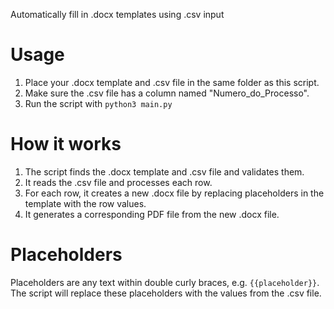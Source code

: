 Automatically fill in .docx templates using .csv input

# Usage

1. Place your .docx template and .csv file in the same folder as this script.
2. Make sure the .csv file has a column named "Numero_do_Processo".
3. Run the script with `python3 main.py`

# How it works

1. The script finds the .docx template and .csv file and validates them.
2. It reads the .csv file and processes each row.
3. For each row, it creates a new .docx file by replacing placeholders in the template with the row values.
4. It generates a corresponding PDF file from the new .docx file.

# Placeholders

Placeholders are any text within double curly braces, e.g. `{{placeholder}}`. The script will replace these placeholders with the values from the .csv file.

